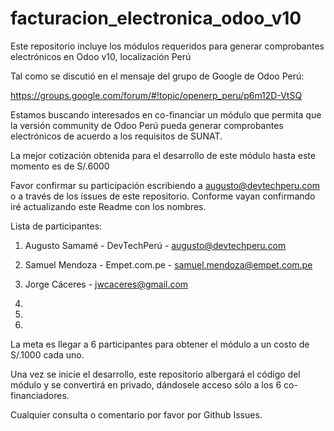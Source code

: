 # facturacion_electronica_odoo_v10
Este repositorio incluye los módulos requeridos para generar comprobantes electrónicos en Odoo v10, localización Perú


Tal como se discutió en el mensaje del grupo de Google de Odoo Perú:

https://groups.google.com/forum/#!topic/openerp_peru/p6m12D-VtSQ

Estamos buscando interesados en co-financiar un módulo que permita que la versión community de Odoo Perú pueda generar comprobantes electrónicos de acuerdo a los requisitos de SUNAT.

La mejor cotización obtenida para el desarrollo de este módulo hasta este momento es de S/.6000

Favor confirmar su participación escribiendo a augusto@devtechperu.com o a través de los issues de este repositorio. Conforme vayan confirmando iré actualizando este Readme con los nombres.


Lista de participantes:

1) Augusto Samamé - DevTechPerú - augusto@devtechperu.com

2) Samuel Mendoza - Empet.com.pe - samuel.mendoza@empet.com.pe

3) Jorge Cáceres - jwcaceres@gmail.com

4)

5)

6)



La meta es llegar a 6 participantes para obtener el módulo a un costo de S/.1000 cada uno.

Una vez se inicie el desarrollo, este repositorio albergará el código del módulo y se convertirá en privado, dándosele acceso sólo a los 6 co-financiadores.

Cualquier consulta o comentario por favor por Github Issues.
